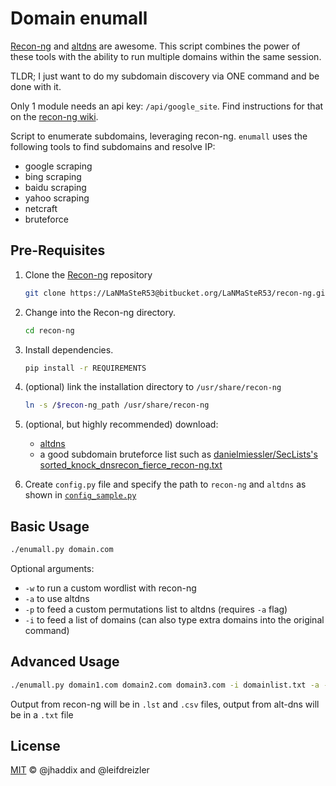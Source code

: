# Domain enumall

[Recon-ng][recon-ng] and [altdns][altdns] are awesome. This script combines the power of these tools with the ability to run multiple domains within the same session.

TLDR; I just want to do my subdomain discovery via ONE command and be done with it.

Only 1 module needs an api key: `/api/google_site`. Find instructions for that on the [recon-ng wiki](https://bitbucket.org/LaNMaSteR53/recon-ng/wiki/Usage%20Guide#!scripting-the-framework).

Script to enumerate subdomains, leveraging recon-ng. `enumall` uses the following tools to find subdomains and resolve IP:

* google scraping
* bing scraping
* baidu scraping
* yahoo scraping
* netcraft
* bruteforce

## Pre-Requisites

1. Clone the [Recon-ng][recon-ng] repository

   ```bash
   git clone https://LaNMaSteR53@bitbucket.org/LaNMaSteR53/recon-ng.git
   ```

2. Change into the Recon-ng directory.

    ```bash
    cd recon-ng
    ```

3. Install dependencies.

    ```bash
    pip install -r REQUIREMENTS
    ```

4. (optional) link the installation directory to `/usr/share/recon-ng`

    ```bash
    ln -s /$recon-ng_path /usr/share/recon-ng
    ```

5. (optional, but highly recommended) download: 

    + [altdns][altdns]
    + a good subdomain bruteforce list such as [danielmiessler/SecLists's sorted_knock_dnsrecon_fierce_recon-ng.txt](https://github.com/danielmiessler/SecLists/blob/master/Discovery/DNS/sorted_knock_dnsrecon_fierce_recon-ng.txt)

6. Create `config.py` file and specify the path to `recon-ng` and `altdns` as shown in [`config_sample.py`](config_sample.py)

## Basic Usage

```bash
./enumall.py domain.com
```

Optional arguments:
+ `-w` to run a custom wordlist with recon-ng
+ `-a` to use altdns
+ `-p` to feed a custom permutations list to altdns (requires `-a` flag)
+ `-i` to feed a list of domains (can also type extra domains into the original command)

## Advanced Usage

```bash
./enumall.py domain1.com domain2.com domain3.com -i domainlist.txt -a -p permutationslist.txt -w wordlist.com
```

Output from recon-ng will be in `.lst` and `.csv` files, output from alt-dns will be in a `.txt` file

## License

[MIT](LICENSE.md) © @jhaddix and @leifdreizler

[recon-ng]: https://bitbucket.org/LaNMaSteR53/recon-ng
[altdns]: https://github.com/infosec-au/altdns